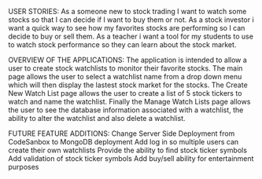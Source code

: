 USER STORIES:
As a someone new to stock trading I want to watch some stocks so that I can decide if I want to buy them or not.
As a stock investor i want a quick way  to see how my favorites stocks are performing so I can decide to buy or sell them.
As a teacher i want  a tool for my students to use to watch stock performance  so they can learn about the stock market.

OVERVIEW OF THE APPLICATIONS:
The application is intended to allow a user to create stock watchlists to monitor their favorite stocks. The main page allows the user to select a watchlist name from a drop down menu which will then display the lastest stock market for the stocks. The Create New Watch List page allows the user to create a list of 5 stock tickers to watch and name the watchlist. Finally the Manage Watch Lists page allows the user to see the database information associated with a watchlist, the ability to alter the watchlist and also delete a watchlist.

FUTURE FEATURE ADDITIONS:
Change Server Side Deployment from CodeSanbox to MongoDB deployment
Add log in so multiple users can create their own watchlists
Provide the ability to find stock ticker symbols
Add validation of stock ticker symbols
Add buy/sell ability for entertainment purposes


